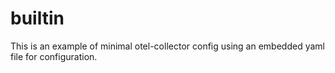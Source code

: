 # builtin

This is an example of minimal otel-collector config using an embedded yaml file for configuration.
